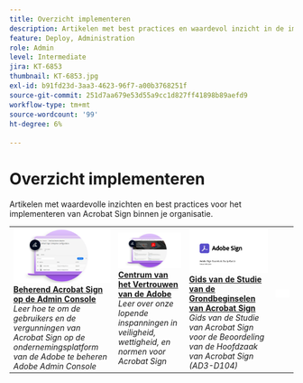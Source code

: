 ```yaml
---
title: Overzicht implementeren
description: Artikelen met best practices en waardevol inzicht in de implementatie van Acrobat Sign
feature: Deploy, Administration
role: Admin
level: Intermediate
jira: KT-6853
thumbnail: KT-6853.jpg
exl-id: b91fd23d-3aa3-4623-96f7-a00b3768251f
source-git-commit: 251d7aa679e53d55a9cc1d827ff41898b89aefd9
workflow-type: tm+mt
source-wordcount: '99'
ht-degree: 6%

---
```


# Overzicht implementeren

Artikelen met waardevolle inzichten en best practices voor het implementeren van Acrobat Sign binnen je organisatie.

<table style="table-layout:fixed">
<tr>
  <td>
    <a href="https://helpx.adobe.com/nl/enterprise/using/adobe-sign-for-enterprise.html" target="_blank">
      <img alt="Admin Console" src="assets/Deploy_Admin.png" />
    </a>
    <div>
    <a href="https://helpx.adobe.com/nl/enterprise/using/adobe-sign-for-enterprise.html" target="_blank"><strong> Beherend Acrobat Sign op de Admin Console </strong></a>
    </div>
    <em> Leer hoe te om de gebruikers en de vergunningen van Acrobat Sign op de ondernemingsplatform van de Adobe te beheren Adobe Admin Console </em>
    <br>
  </td>
  <td>
    <a href="https://www.adobe.com/trust/document-cloud-security.html" target="_blank">
      <img alt="Adobe Trust Center" src="assets/Deploy_Trust.png" />
    </a>
    <div>
    <a href="https://www.adobe.com/trust/document-cloud-security.html" target="_blank"><strong> Centrum van het Vertrouwen van de Adobe </strong></a>
    </div>
    <em> Leer over onze lopende inspanningen in veiligheid, wettigheid, en normen voor Acrobat Sign </em>
    <br>
  </td>
  <td>
    <a href="assets/SignStudyGuide.pdf">
      <img alt="Acrobat Sign Essentials Study Guide" src="assets/SignStudyGuide.png" />
    </a>
    <div>
    <a href="assets/SignStudyGuide.pdf"><strong> Gids van de Studie van de Grondbeginselen van Acrobat Sign </strong></a>
    </div>
    <em> Gids van de Studie van Acrobat Sign voor de Beoordeling van de Hoofdzaak van Acrobat Sign (AD3-D104) </em>
    <br>
  </td>
  <td>
    <img alt="Spacer" src="assets/Whitespacer.png" />
    <div>
    <br>
  </td>
</tr>
</table>
